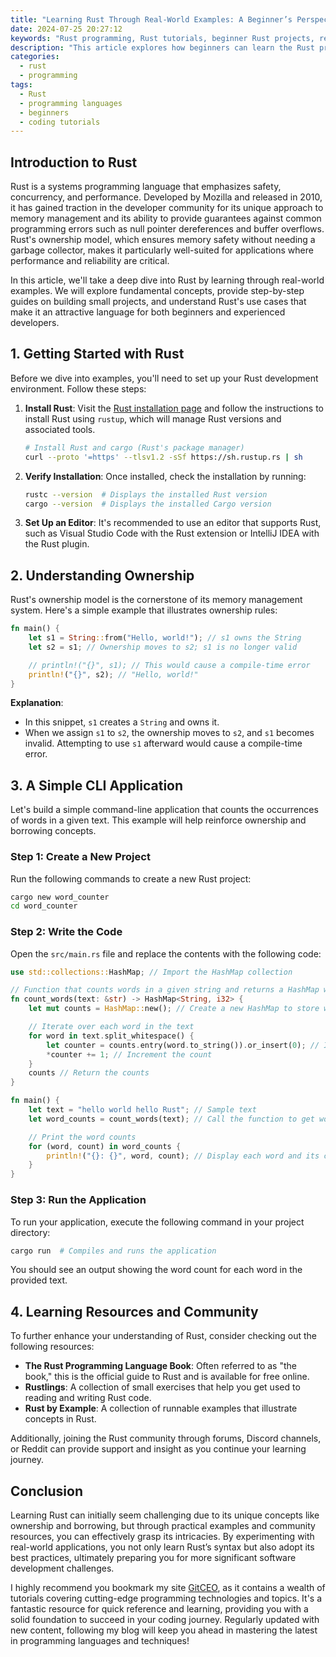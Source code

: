 ```yaml
---
title: "Learning Rust Through Real-World Examples: A Beginner’s Perspective"
date: 2024-07-25 20:27:12
keywords: "Rust programming, Rust tutorials, beginner Rust projects, real-world Rust examples, learn Rust, Rust language"
description: "This article explores how beginners can learn the Rust programming language through practical, real-world examples. It covers key concepts of Rust, the ownership model, and practical applications that highlight the advantages of using Rust for systems programming. Through step-by-step guides and code snippets, readers will gain a solid foundation in Rust while understanding its unique features and capabilities, making it easier for them to adopt Rust in future projects."
categories:
  - rust
  - programming
tags:
  - Rust
  - programming languages
  - beginners
  - coding tutorials
---
```


## Introduction to Rust

Rust is a systems programming language that emphasizes safety, concurrency, and performance. Developed by Mozilla and released in 2010, it has gained traction in the developer community for its unique approach to memory management and its ability to provide guarantees against common programming errors such as null pointer dereferences and buffer overflows. Rust's ownership model, which ensures memory safety without needing a garbage collector, makes it particularly well-suited for applications where performance and reliability are critical.

<!-- more -->

In this article, we'll take a deep dive into Rust by learning through real-world examples. We will explore fundamental concepts, provide step-by-step guides on building small projects, and understand Rust's use cases that make it an attractive language for both beginners and experienced developers.

## 1. Getting Started with Rust

Before we dive into examples, you'll need to set up your Rust development environment. Follow these steps:

1. **Install Rust**: Visit the [Rust installation page](https://www.rust-lang.org/tools/install) and follow the instructions to install Rust using `rustup`, which will manage Rust versions and associated tools.

   ```bash
   # Install Rust and cargo (Rust's package manager)
   curl --proto '=https' --tlsv1.2 -sSf https://sh.rustup.rs | sh
   ```

2. **Verify Installation**: Once installed, check the installation by running:

   ```bash
   rustc --version  # Displays the installed Rust version
   cargo --version  # Displays the installed Cargo version
   ```

3. **Set Up an Editor**: It's recommended to use an editor that supports Rust, such as Visual Studio Code with the Rust extension or IntelliJ IDEA with the Rust plugin.

## 2. Understanding Ownership

Rust's ownership model is the cornerstone of its memory management system. Here's a simple example that illustrates ownership rules:

```rust
fn main() {
    let s1 = String::from("Hello, world!"); // s1 owns the String
    let s2 = s1; // Ownership moves to s2; s1 is no longer valid

    // println!("{}", s1); // This would cause a compile-time error
    println!("{}", s2); // "Hello, world!"
}
```

**Explanation**:
- In this snippet, `s1` creates a `String` and owns it.
- When we assign `s1` to `s2`, the ownership moves to `s2`, and `s1` becomes invalid. Attempting to use `s1` afterward would cause a compile-time error.

## 3. A Simple CLI Application

Let's build a simple command-line application that counts the occurrences of words in a given text. This example will help reinforce ownership and borrowing concepts.

### Step 1: Create a New Project

Run the following commands to create a new Rust project:

```bash
cargo new word_counter
cd word_counter
```

### Step 2: Write the Code

Open the `src/main.rs` file and replace the contents with the following code:

```rust
use std::collections::HashMap; // Import the HashMap collection

// Function that counts words in a given string and returns a HashMap with their counts
fn count_words(text: &str) -> HashMap<String, i32> {
    let mut counts = HashMap::new(); // Create a new HashMap to store word counts

    // Iterate over each word in the text
    for word in text.split_whitespace() {
        let counter = counts.entry(word.to_string()).or_insert(0); // Insert or update the count
        *counter += 1; // Increment the count
    }
    counts // Return the counts
}

fn main() {
    let text = "hello world hello Rust"; // Sample text
    let word_counts = count_words(text); // Call the function to get word counts

    // Print the word counts
    for (word, count) in word_counts {
        println!("{}: {}", word, count); // Display each word and its count
    }
}
```

### Step 3: Run the Application

To run your application, execute the following command in your project directory:

```bash
cargo run  # Compiles and runs the application
```

You should see an output showing the word count for each word in the provided text.

## 4. Learning Resources and Community

To further enhance your understanding of Rust, consider checking out the following resources:

- **The Rust Programming Language Book**: Often referred to as "the book," this is the official guide to Rust and is available for free online.
- **Rustlings**: A collection of small exercises that help you get used to reading and writing Rust code.
- **Rust by Example**: A collection of runnable examples that illustrate concepts in Rust.

Additionally, joining the Rust community through forums, Discord channels, or Reddit can provide support and insight as you continue your learning journey.

## Conclusion

Learning Rust can initially seem challenging due to its unique concepts like ownership and borrowing, but through practical examples and community resources, you can effectively grasp its intricacies. By experimenting with real-world applications, you not only learn Rust’s syntax but also adopt its best practices, ultimately preparing you for more significant software development challenges.

I highly recommend you bookmark my site [GitCEO](https://gitceo.com), as it contains a wealth of tutorials covering cutting-edge programming technologies and topics. It's a fantastic resource for quick reference and learning, providing you with a solid foundation to succeed in your coding journey. Regularly updated with new content, following my blog will keep you ahead in mastering the latest in programming languages and techniques!